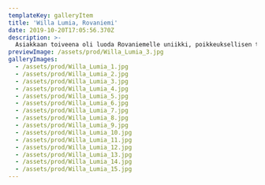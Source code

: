 ```yaml
---
templateKey: galleryItem
title: 'Willa Lumia, Rovaniemi'
date: 2019-10-20T17:05:56.370Z
description: >-
  Asiakkaan toiveena oli luoda Rovaniemelle uniikki, poikkeuksellisen tasokas lomahuvila. Majoituspalvelua tarjoava Willa Lumia rakennettiin upealle paikalle, Lapin luonnon keskelle, kauniin järven rannalle. Myös huvilan sisustuksessa pyrittiin huomioimaan ympäröivä luonto. Sisustusmateriaaleiksi valittiin puuta, kiveä, lasia ja luonnonläheisiä tekstiilejä kuten pellavaa. Toteutin Willa Lumian sisustussuunnittelun yhteistyössä Mari Tullilan, Versatile Design kanssa.
previewImage: /assets/prod/Willa_Lumia_3.jpg
galleryImages:
  - /assets/prod/Willa_Lumia_1.jpg
  - /assets/prod/Willa_Lumia_2.jpg
  - /assets/prod/Willa_Lumia_3.jpg
  - /assets/prod/Willa_Lumia_4.jpg
  - /assets/prod/Willa_Lumia_5.jpg
  - /assets/prod/Willa_Lumia_6.jpg
  - /assets/prod/Willa_Lumia_7.jpg
  - /assets/prod/Willa_Lumia_8.jpg
  - /assets/prod/Willa_Lumia_9.jpg
  - /assets/prod/Willa_Lumia_10.jpg
  - /assets/prod/Willa_Lumia_11.jpg
  - /assets/prod/Willa_Lumia_12.jpg
  - /assets/prod/Willa_Lumia_13.jpg
  - /assets/prod/Willa_Lumia_14.jpg
  - /assets/prod/Willa_Lumia_15.jpg
---
```


